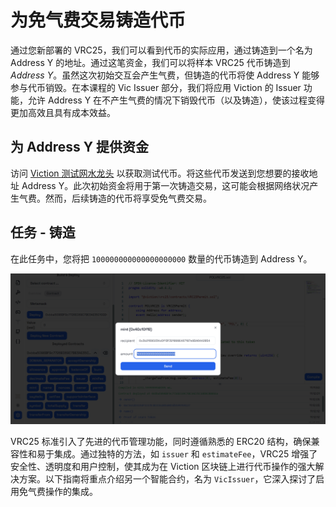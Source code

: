 # 为免气费交易铸造代币

通过您新部署的 VRC25，我们可以看到代币的实际应用，通过铸造到一个名为 Address Y 的地址。通过这笔资金，我们可以将样本 VRC25 代币铸造到 *Address Y*。虽然这次初始交互会产生气费，但铸造的代币将使 Address Y 能够参与代币销毁。在本课程的 Vic Issuer 部分，我们将应用 Viction 的 Issuer 功能，允许 Address Y 在不产生气费的情况下销毁代币（以及铸造），使该过程变得更加高效且具有成本效益。

## 为 Address Y 提供资金

访问 [Viction 测试网水龙头](https://faucet-testnet.viction.xyz/) 以获取测试代币。将这些代币发送到您想要的接收地址 Address Y。此次初始资金将用于第一次铸造交易，这可能会根据网络状况产生气费。然而，后续铸造的代币将享受免气费交易。

## 任务 - 铸造

在此任务中，您将把 `100000000000000000000` 数量的代币铸造到 Address Y。

![](https://raw.githubusercontent.com/POLearn/victionary-everything-about-viction/refs/heads/master/content/assets/images/vrc25_mint.png)

VRC25 标准引入了先进的代币管理功能，同时遵循熟悉的 ERC20 结构，确保兼容性和易于集成。通过独特的方法，如 `issuer` 和 `estimateFee`，VRC25 增强了安全性、透明度和用户控制，使其成为在 Viction 区块链上进行代币操作的强大解决方案。以下指南将重点介绍另一个智能合约，名为 `VicIssuer`，它深入探讨了启用免气费操作的集成。